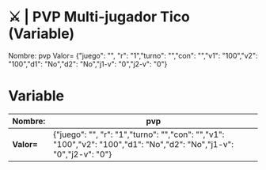 # ⚔️ | PVP Multi-jugador Tico (Variable)

Nombre: pvp
Valor= {"juego": "", "r": "1","turno": "","con": "","v1": "100","v2": "100","d1": "No","d2": "No","j1-v": "0","j2-v": "0"}

# Variable
| Nombre: | pvp |
|--------|------|
| **Valor=** | {"juego": "", "r": "1","turno": "","con": "","v1": "100","v2": "100","d1": "No","d2": "No","j1-v": "0","j2-v": "0"} |
